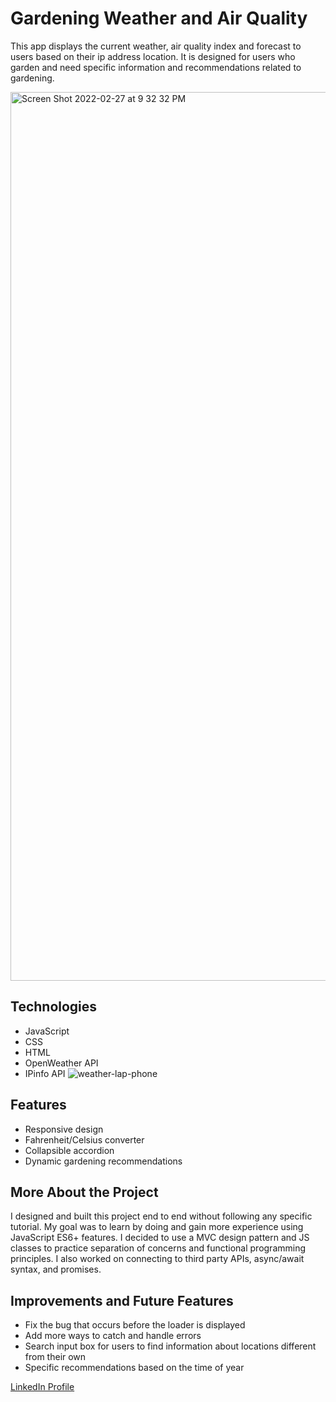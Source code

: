 # Gardening Weather and Air Quality

This app displays the current weather, air quality index and forecast to users based on their ip address location. It is designed for users who garden and need specific information and recommendations related to gardening. 

<img width="1422" alt="Screen Shot 2022-02-27 at 9 32 32 PM" src="https://user-images.githubusercontent.com/91684316/155927258-ceee1897-fdb3-4785-9c98-c268a84d202a.png">



## Technologies
- JavaScript
- CSS
- HTML
- OpenWeather API
- IPinfo API
![weather-lap-phone](https://user-images.githubusercontent.com/91684316/155932105-cbd22815-556d-4451-b414-dd127b791605.png)

## Features
- Responsive design
- Fahrenheit/Celsius converter
- Collapsible accordion
- Dynamic gardening recommendations

## More About the Project
I designed and built this project end to end without following any specific tutorial. My goal was to learn by doing and gain more experience using JavaScript ES6+ features. I decided to use a MVC design pattern and JS classes to practice separation of concerns and functional programming principles. I also worked on connecting to third party APIs, async/await syntax, and promises.     

## Improvements and Future Features
- Fix the bug that occurs before the loader is displayed
- Add more ways to catch and handle errors
- Search input box for users to find information about locations different from their own 
- Specific recommendations based on the time of year 


[LinkedIn Profile](https://www.linkedin.com/in/bryanturnerdev/)
